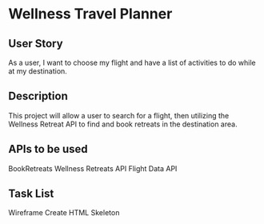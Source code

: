 # Wellness Travel Planner

## User Story
As a user, I want to choose my flight and have a list of activities to do while at my destination.

## Description
This project will allow a user to search for a flight, then utilizing the Wellness Retreat API to find and book retreats in the destination area.

## APIs to be used
BookRetreats Wellness Retreats API
Flight Data API

## Task List
Wireframe
Create HTML Skeleton
